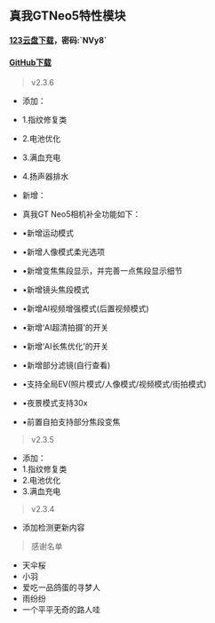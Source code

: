 ## 真我GTNeo5特性模块
#### [123云盘下载](https://www.123912.com/s/qEaeVv-9ThTH?)，密码:`NVy8`
#### [GitHub下载](https://github.com/Deuteriunt/realme_GT_Neo5_module/releases)

> v2.3.6
 - 添加：
 - 1.指纹修复类
 - 2.电池优化
 - 3.满血充电
 - 4.扬声器排水

 - 新增：
 - 真我GT Neo5相机补全功能如下：
 - •新增运动模式
 - •新增人像模式柔光选项
 - •新增变焦焦段显示，并完善一点焦段显示细节
 - •新增镜头焦段模式
 - •新增AI视频增强模式(后置视频模式)
 - •新增‘AI超清拍摄’的开关
 - •新增‘AI长焦优化’的开关
 - •新增部分滤镜(自行查看)
 - •支持全局EV(照片模式/人像模式/视频模式/街拍模式)
 - •夜景模式支持30x
 - •前置自拍支持部分焦段变焦
   
> v2.3.5
 - 添加：
 - 1.指纹修复类
 - 2.电池优化
 - 3.满血充电

> v2.3.4
 - 添加检测更新内容

> 感谢名单
 - 天伞桜
 - 小羽
 - 爱吃一品鸽蛋的寻梦人
 - 雨纷纷
 - 一个平平无奇的路人哇
